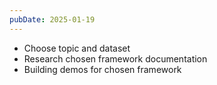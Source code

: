 ```yaml
---
pubDate: 2025-01-19
---
```


- Choose topic and dataset
- Research chosen framework documentation
- Building demos for chosen framework
